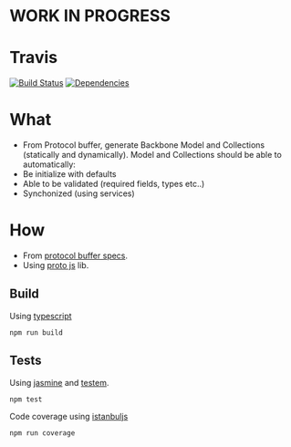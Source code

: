 # WORK IN PROGRESS

# Travis

[![Build Status](https://travis-ci.org/fairway-digital/pbjs-backbone.svg?branch=master)](https://travis-ci.org/fairway-digital/pbjs-backbone)
[![Dependencies](https://david-dm.org/fairway-digital/pbjs-backbone.svg)](https://david-dm.org/fairway-digital/pbjs-backbone.svg)


# What

  * From Protocol buffer, generate Backbone Model and Collections (statically and dynamically).
  Model and Collections should be able to automatically:
  * Be initialize with defaults
  * Able to be validated (required fields, types etc..)
  * Synchonized (using services)

# How

  * From [protocol buffer specs](https://developers.google.com/protocol-buffers/).
  * Using [proto js](http://dcode.io/protobuf.js/) lib.

  ## Build

  Using [typescript](https://www.typescriptlang.org/)

  ```npm run build```

  ## Tests

  Using [jasmine](https://jasmine.github.io/)
  and [testem](https://github.com/testem/testem).

  ``` npm test ```

  Code coverage using [istanbuljs](https://github.com/gotwarlost/istanbul)

  ``` npm run coverage ```

